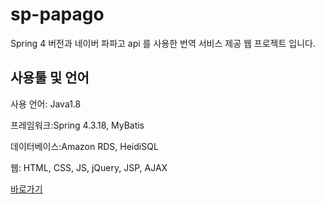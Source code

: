 # sp-papago
Spring 4 버전과 네이버 파파고 api 를 사용한 번역 서비스 제공 웹 프로젝트 입니다. 

## 사용툴 및 언어
사용 언어: Java1.8

프레임워크:Spring 4.3.18, MyBatis  

데이터베이스:Amazon RDS, HeidiSQL  

웹: HTML, CSS, JS, jQuery, JSP, AJAX

[바로가기](http://54.180.164.175/)

